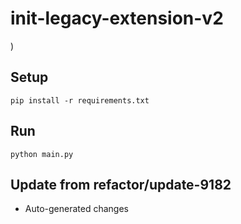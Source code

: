 # init-legacy-extension-v2

)

## Setup

```
pip install -r requirements.txt
```

## Run

```
python main.py
```

## Update from refactor/update-9182
- Auto-generated changes
